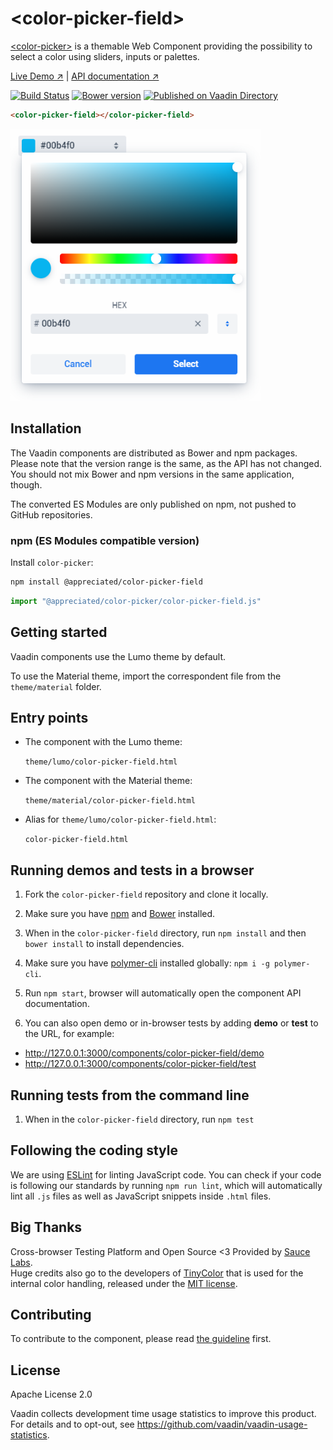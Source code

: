 # &lt;color-picker-field&gt;

[&lt;color-picker&gt;](https://github.com/juchar/color-picker-field) is a themable Web Component providing the possibility to select a color using sliders, inputs or palettes.

[Live Demo ↗](https://juchar.github.io/color-picker-field/components/color-picker-field/demo)
|
[API documentation ↗](https://juchar.github.io/color-picker-field/components/color-picker-field)

[![Build Status](https://travis-ci.org/Juchar/color-picker-field.svg?branch=master)](https://travis-ci.org/Juchar/color-picker-field)
[![Bower version](https://badgen.net/github/release/juchar/color-picker-field)](https://github.com/juchar/color-picker-field/releases)
[![Published on Vaadin Directory](https://img.shields.io/badge/Vaadin%20Directory-published-00b4f0.svg)](https://vaadin.com/directory/component/jucharcolor-picker-field)

<!--
```
<custom-element-demo>
  <template>
    <script src="../webcomponentsjs/webcomponents-lite.js"></script>
    <link rel="import" href="color-picker-field.js">
    <next-code-block></next-code-block>
  </template>
</custom-element-demo>
```
-->
```html
<color-picker-field></color-picker-field>
```

[<img src="https://raw.githubusercontent.com/juchar/color-picker-field/master/screenshot.png" width="400" alt="Screenshot of color-picker-field">](https://github.com/juchar/color-picker-field)


## Installation

The Vaadin components are distributed as Bower and npm packages.
Please note that the version range is the same, as the API has not changed.
You should not mix Bower and npm versions in the same application, though.

The converted ES Modules are only published on npm, not pushed to GitHub repositories.


### npm (ES Modules compatible version)

Install `color-picker`:

```sh
npm install @appreciated/color-picker-field
```

```js
import "@appreciated/color-picker/color-picker-field.js"
```

## Getting started

Vaadin components use the Lumo theme by default.

To use the Material theme, import the correspondent file from the `theme/material` folder.

## Entry points

- The component with the Lumo theme:

  `theme/lumo/color-picker-field.html`

- The component with the Material theme:

  `theme/material/color-picker-field.html`

- Alias for `theme/lumo/color-picker-field.html`:

  `color-picker-field.html`


## Running demos and tests in a browser

1. Fork the `color-picker-field` repository and clone it locally.

1. Make sure you have [npm](https://www.npmjs.com/) and [Bower](https://bower.io) installed.

1. When in the `color-picker-field` directory, run `npm install` and then `bower install` to install dependencies.

1. Make sure you have [polymer-cli](https://www.npmjs.com/package/polymer-cli) installed globally: `npm i -g polymer-cli`.

1. Run `npm start`, browser will automatically open the component API documentation.

1. You can also open demo or in-browser tests by adding **demo** or **test** to the URL, for example:

  - http://127.0.0.1:3000/components/color-picker-field/demo
  - http://127.0.0.1:3000/components/color-picker-field/test


## Running tests from the command line

1. When in the `color-picker-field` directory, run `npm test`


## Following the coding style

We are using [ESLint](http://eslint.org/) for linting JavaScript code. You can check if your code is following our standards by running `npm run lint`, which will automatically lint all `.js` files as well as JavaScript snippets inside `.html` files.


## Big Thanks

Cross-browser Testing Platform and Open Source <3 Provided by [Sauce Labs](https://saucelabs.com).  
Huge credits also go to the developers of [TinyColor](https://github.com/bgrins/TinyColor) that is used for the internal color handling, released under the [MIT license](https://opensource.org/licenses/MIT).


## Contributing

  To contribute to the component, please read [the guideline](https://github.com/vaadin/vaadin-core/blob/master/CONTRIBUTING.md) first.


## License

Apache License 2.0

Vaadin collects development time usage statistics to improve this product. For details and to opt-out, see https://github.com/vaadin/vaadin-usage-statistics.
